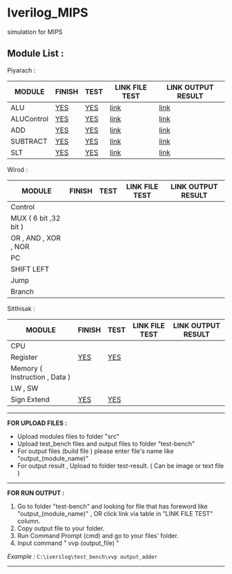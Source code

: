 # Iverilog_MIPS
simulation for MIPS

__Module List :__
---

Piyarach :

 MODULE      | FINISH | TEST | LINK FILE TEST | LINK OUTPUT RESULT
-------------|--------|------|--------------- | ------------------
  ALU        | [YES](https://github.com/Piyarach/Iverilog_MIPS/blob/master/src/alu_32_bit.v)       | [YES](https://github.com/Piyarach/Iverilog_MIPS/blob/master/test-bench/alu_tb.v)     |   [link](https://github.com/Piyarach/Iverilog_MIPS/blob/master/test-bench/output_alu)             |   [link](https://github.com/Piyarach/Iverilog_MIPS/blob/master/test-result/result_alu)          
  ALUControl | [YES](https://github.com/Piyarach/Iverilog_MIPS/blob/master/src/aluControl.v)  | [YES](https://github.com/Piyarach/Iverilog_MIPS/blob/master/test-bench/aluControl_tb.v)  | [link](https://github.com/Piyarach/Iverilog_MIPS/blob/master/test-bench/output_aluControl)  | [link](https://github.com/Piyarach/Iverilog_MIPS/blob/master/test-result/result_aluControl)            
  ADD        | [YES](https://github.com/Piyarach/Iverilog_MIPS/blob/master/src/adder_32_bit.v)   | [YES](https://github.com/Piyarach/Iverilog_MIPS/blob/master/test-bench/adder_32_tb.v)  | [link](https://github.com/Piyarach/Iverilog_MIPS/blob/master/test-bench/output_adder)  | [link](https://github.com/Piyarach/Iverilog_MIPS/blob/master/test-result/result_adder)             
  SUBTRACT   | [YES](https://github.com/Piyarach/Iverilog_MIPS/blob/master/src/subtract_32_bit.v)    | [YES](https://github.com/Piyarach/Iverilog_MIPS/blob/master/test-bench/subtract_32_bit_tb.v)  | [link](https://github.com/Piyarach/Iverilog_MIPS/blob/master/test-bench/output_subtract) | [link](https://github.com/Piyarach/Iverilog_MIPS/blob/master/test-result/result_subtract)              
  SLT        | [YES](https://github.com/Piyarach/Iverilog_MIPS/blob/master/src/slt_32_bit.v)    | [YES](https://github.com/Piyarach/Iverilog_MIPS/blob/master/test-bench/slt_32_bit_tb.v)  | [link](https://github.com/Piyarach/Iverilog_MIPS/blob/master/test-bench/output_slt) | [link](https://github.com/Piyarach/Iverilog_MIPS/blob/master/test-result/result_slt)              
  
Wirod :

 MODULE                 | FINISH | TEST | LINK FILE TEST | LINK OUTPUT RESULT
------------------------|--------|------|--------------- | ------------------
  Control               |        |      |                |             
  MUX ( 6 bit ,32 bit ) |        |      |                |                
  OR , AND , XOR , NOR  |        |      |                |                
  PC                    |        |      |                |                
  SHIFT LEFT            |        |      |                |   
  Jump                  |        |      |                |
  Branch                |        |      |                |
  
Sitthisak :

 MODULE                          | FINISH | TEST | LINK FILE TEST | LINK OUTPUT RESULT
---------------------------------|--------|------|--------------- | ------------------
  CPU                            |        |      |                |                             
  Register                       | [YES](https://github.com/Piyarach/Iverilog_MIPS/blob/master/src/Register.v)       | [YES](https://github.com/Piyarach/Iverilog_MIPS/blob/master/test-bench/Register_tb.v)     |                |                
  Memory ( Instruction , Data )  |        |      |                |                
  LW , SW                        |        |      |                |                
  Sign Extend                    | [YES](https://github.com/Piyarach/Iverilog_MIPS/blob/master/src/Sign_Extend.v)       | [YES](https://github.com/Piyarach/Iverilog_MIPS/blob/master/test-bench/Sign_Extend_tb.v)     |                |  
  
  ---
  
  __FOR UPLOAD FILES :__
  * Upload modules files to folder "src"
  * Upload test_bench files and output files to folder "test-bench"
  * For output files (build file ) please enter file's name like "output_(module_name)"
  * For output result , Upload to folder test-result. ( Can be image or text file )
  
---

 __FOR RUN OUTPUT :__
  1. Go to folder "test-bench" and looking for file that has foreword like "output_(module_name)" , OR click link via table in "LINK FILE TEST" column.
  2. Copy output file to your folder.
  3. Run Command Prompt (cmd) and go to your files' folder.
  4. Input command " vvp (output_file) " 

_Example :_ `C:\iverilog\test_bench\vvp output_adder`
  
---
